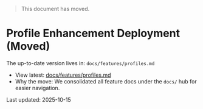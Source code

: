 > This document has moved.

# Profile Enhancement Deployment (Moved)

The up-to-date version lives in: `docs/features/profiles.md`

- View latest: [docs/features/profiles.md](./docs/features/profiles.md)
- Why the move: We consolidated all feature docs under the `docs/` hub for easier navigation.

Last updated: 2025-10-15